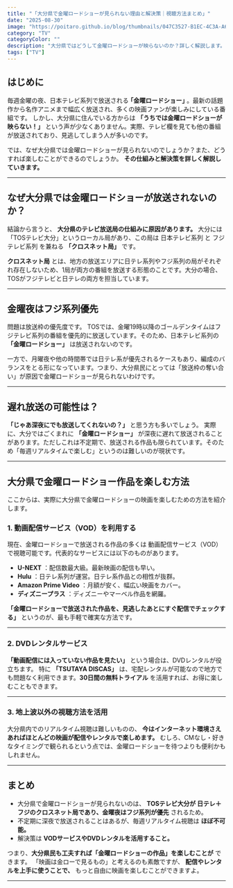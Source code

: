 ```yaml
---
title: "「大分県で金曜ロードショーが見られない理由と解決策｜視聴方法まとめ」"
date: "2025-08-30"
image: "https://poitaro.github.io/blog/thumbnails/047C3527-B1EC-4C3A-A627-B50F09115B7C.png"
category: "TV"
categoryColor: ""
description: "大分県ではどうして金曜ロードショーが映らないのか？詳しく解説します。"
tags: ["TV"]
---
```


## はじめに
毎週金曜の夜、日本テレビ系列で放送される **｢金曜ロードショー｣** 。最新の話題作から名作アニメまで幅広く放送され、多くの映画ファンが楽しみにしている番組です。
しかし、大分県に住んでいる方からは **「うちでは金曜ロードショーが映らない！」** という声が少なくありません。実際、テレビ欄を見ても他の番組が放送されており、見逃してしまう人が多いのです。

では、なぜ大分県では金曜ロードショーが見られないのでしょうか？また、どうすれば楽しむことができるのでしょうか。 **その仕組みと解決策を詳しく解説していきます。** 

------------------------------------------------------------------------

## なぜ大分県では金曜ロードショーが放送されないのか？

結論から言うと、 **大分県のテレビ放送局の仕組みに原因があります。** 
大分には「TOSテレビ大分」というローカル局があり、この局は 日本テレビ系列
と フジテレビ系列 を兼ねる **「クロスネット局」** です。

 **クロスネット局** とは、地方の放送エリアに日テレ系列やフジ系列の局がそれぞれ存在しないため、1局が両方の番組を放送する形態のことです。大分の場合、TOSがフジテレビと日テレの両方を担当しています。

------------------------------------------------------------------------

## 金曜夜はフジ系列優先

問題は放送枠の優先度です。
TOSでは、金曜19時以降のゴールデンタイムはフジテレビ系列の番組を優先的に放送しています。そのため、日本テレビ系列の **「金曜ロードショー」** は放送されないのです。

一方で、月曜夜や他の時間帯では日テレ系が優先されるケースもあり、編成のバランスをとる形になっています。つまり、大分県民にとっては「放送枠の奪い合い」が原因で金曜ロードショーが見られないわけです。

------------------------------------------------------------------------

## 遅れ放送の可能性は？

 **「じゃあ深夜にでも放送してくれないの？」** と思う方も多いでしょう。
実際に、大分ではごくまれに **「金曜ロードショー」** が深夜に遅れて放送されることがあります。ただしこれは不定期で、放送される作品も限られています。そのため「毎週リアルタイムで楽しむ」というのは難しいのが現状です。

------------------------------------------------------------------------

## 大分県で金曜ロードショー作品を楽しむ方法

ここからは、実際に大分県で金曜ロードショーの映画を楽しむための方法を紹介します。

### 1. **動画配信サービス（VOD）を利用する** 

現在、金曜ロードショーで放送される作品の多くは 動画配信サービス（VOD）
で視聴可能です。代表的なサービスには以下のものがあります。

-   **U-NEXT** ：配信数最大級。最新映画の配信も早い。
-   **Hulu** ：日テレ系列が運営。日テレ系作品との相性が抜群。
-   **Amazon Prime Video** ：月額が安く、幅広い映画をカバー。
-   **ディズニープラス** ：ディズニーやマーベル作品を網羅。

**「金曜ロードショーで放送された作品を、見逃したあとにすぐ配信でチェックする」** というのが、最も手軽で確実な方法です。

------------------------------------------------------------------------

### 2. **DVDレンタルサービス** 

**「動画配信には入っていない作品を見たい」** という場合は、DVDレンタルが役立ちます。
特に **「TSUTAYA
DISCAS」** は、宅配レンタルが可能なので地方でも問題なく利用できます。**30日間の無料トライアル** を活用すれば、お得に楽しむこともできます。

------------------------------------------------------------------------

### 3. **地上波以外の視聴方法を活用** 

大分県内でのリアルタイム視聴は難しいものの、 **今はインターネット環境さえあればほとんどの映画が配信やレンタルで楽しめます。** むしろ、CMなし・好きなタイミングで観られるという点では、金曜ロードショーを待つよりも便利かもしれません。

------------------------------------------------------------------------

## まとめ

-   大分県で金曜ロードショーが見られないのは、 **TOSテレビ大分が
    日テレ＋フジのクロスネット局であり、金曜夜はフジ系列が優先** されるため。
-   不定期に深夜で放送されることはあるが、毎週リアルタイム視聴は **ほぼ不可能。** 
-   解決策は **VODサービスやDVDレンタルを活用すること。** 

つまり、**大分県民も工夫すれば「金曜ロードショーの作品」を楽しむことが** できます。
「映画は金ローで見るもの」と考えるのも素敵ですが、 **配信やレンタルを上手に使うことで、** もっと自由に映画を楽しむことができますよ。

-----------------------------------------------

